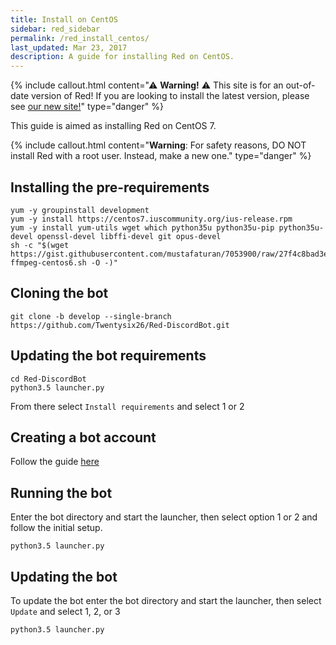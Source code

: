 ```yaml
---
title: Install on CentOS
sidebar: red_sidebar
permalink: /red_install_centos/
last_updated: Mar 23, 2017
description: A guide for installing Red on CentOS.
---
```


{% include callout.html content="⚠ **Warning!** ⚠ This site is for an out-of-date version of Red! If you are looking to install the latest version, please see [our new site!](https://red-discordbot.readthedocs.io/en/stable/)" type="danger" %}

This guide is aimed as installing Red on CentOS 7.

{% include callout.html content="**Warning**: For safety reasons, DO NOT install Red with a root user. Instead, make a new one." type="danger" %}

## Installing the pre-requirements

```
yum -y groupinstall development
yum -y install https://centos7.iuscommunity.org/ius-release.rpm
yum -y install yum-utils wget which python35u python35u-pip python35u-devel openssl-devel libffi-devel git opus-devel
sh -c "$(wget https://gist.githubusercontent.com/mustafaturan/7053900/raw/27f4c8bad3ee2bb0027a1a52dc8501bf1e53b270/latest-ffmpeg-centos6.sh -O -)"
```

## Cloning the bot

```
git clone -b develop --single-branch https://github.com/Twentysix26/Red-DiscordBot.git
```

## Updating the bot requirements

```
cd Red-DiscordBot
python3.5 launcher.py
```
From there select ``Install requirements`` and select 1 or 2

## Creating a bot account

Follow the guide [here](/Red-Docs/red_guide_bot_accounts/#creating-a-new-bot-account)

## Running the bot

Enter the bot directory and start the launcher, then select option 1 or 2 and follow the initial setup.
```
python3.5 launcher.py
```

## Updating the bot

To update the bot enter the bot directory and start the launcher,  then select ``Update`` and select 1, 2, or 3
```
python3.5 launcher.py
```